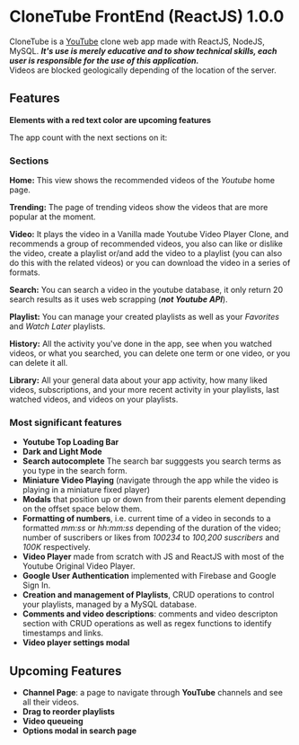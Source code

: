 # CloneTube FrontEnd (ReactJS) 1.0.0

CloneTube is a [YouTube](https://www.youtube.com) clone web app made with ReactJS, NodeJS, MySQL. **_It's use is merely educative and to show technical skills, each user is responsible for the use of this application._**  
Videos are blocked geologically depending of the location of the server.

## Features

**Elements with a red text color are upcoming features**

The app count with the next sections on it:

### Sections

**Home:** This view shows the recommended videos of the _Youtube_ home page.

**Trending:** The page of trending videos show the videos that are more popular at the moment.

**Video:** It plays the video in a Vanilla made Youtube Video Player Clone, and recommends a group of recommended videos, you also can like or dislike the video, create a playlist or/and add the video to a playlist (you can also do this with the related videos) or you can download the video in a series of formats.

**Search:** You can search a video in the youtube database, it only return 20 search results as it uses web scrapping (***not *Youtube* API***).

**Playlist:** You can manage your created playlists as well as your _Favorites_ and _Watch Later_ playlists.

**History:** All the activity you've done in the app, see when you watched videos, or what you searched, you can delete one term or one video, or you can delete it all.

**Library:** All your general data about your app activity, how many liked videos, subscriptions, and your more recent activity in your playlists, last watched videos, and videos on your playlists.

### Most significant features

- **Youtube Top Loading Bar**
- **Dark and Light Mode**
- **Search autocomplete** The search bar sugggests you search terms as you type in the search form.
- **Miniature Video Playing** (navigate through the app while the video is playing in a miniature fixed player)
- **Modals** that position up or down from their parents element depending on the offset space below them.
- **Formatting of numbers**, i.e. current time of a video in seconds to a formatted _mm:ss_ or _hh:mm:ss_ depending of the duration of the video; number of suscribers or likes from _100234_ to _100,200 suscribers_ and _100K_ respectively.
- **Video Player** made from scratch with JS and ReactJS with most of the Youtube Original Video Player.
- **Google User Authentication** implemented with Firebase and Google Sign In.
- **Creation and management of Playlists**, CRUD operations to control your playlists, managed by a MySQL database.
- **Comments and video descriptions**: comments and video descripton section with CRUD operations as well as regex functions to identify timestamps and links.
- **Video player settings modal**

## Upcoming Features

- **Channel Page**: a page to navigate through **YouTube** channels and see all their videos.
- **Drag to reorder playlists**
- **Video queueing**
- **Options modal in search page**
